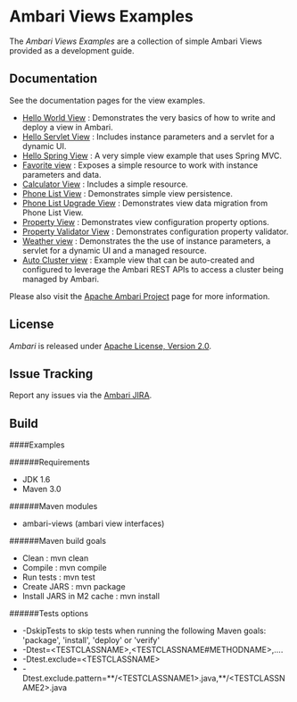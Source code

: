 <!---
Licensed to the Apache Software Foundation (ASF) under one or more
contributor license agreements.  See the NOTICE file distributed with
this work for additional information regarding copyright ownership.
The ASF licenses this file to You under the Apache License, Version 2.0
(the "License"); you may not use this file except in compliance with
the License.  You may obtain a copy of the License at [http://www.apache.org/licenses/LICENSE-2.0](http://www.apache.org/licenses/LICENSE-2.0)

Unless required by applicable law or agreed to in writing, software
distributed under the License is distributed on an "AS IS" BASIS,
WITHOUT WARRANTIES OR CONDITIONS OF ANY KIND, either express or implied.
See the License for the specific language governing permissions and
limitations under the License.
-->

Ambari Views Examples
============

The *Ambari Views Examples* are a collection of simple Ambari Views provided as a development guide.

## Documentation
See the documentation pages for the view examples.

* [Hello World View](helloworld-view/docs/index.md) : Demonstrates the very basics of how to write and deploy a view in Ambari.
* [Hello Servlet View](hello-servlet-view/docs/index.md) : Includes instance parameters and a servlet for a dynamic UI. 
* [Hello Spring View](hello-spring-view/docs/index.md) : A very simple view example that uses Spring MVC.
* [Favorite view](favorite-view/docs/index.md) : Exposes a simple resource to work with instance parameters and data.
* [Calculator View](calculator-view/docs/index.md) : Includes a simple resource.
* [Phone List View](phone-list-view/docs/index.md) : Demonstrates simple view persistence.
* [Phone List Upgrade View](phone-list-upgrade-view/docs/index.md) : Demonstrates view data migration from Phone List View.
* [Property View](property-view/docs/index.md) : Demonstrates view configuration property options.
* [Property Validator View](property-validator-view/docs/index.md) : Demonstrates configuration property validator.
* [Weather view](weather-view/docs/index.md) : Demonstrates the the use of instance parameters, a servlet for a dynamic UI and a managed resource.
* [Auto Cluster view](auto-cluster-view/docs/index.md) : Example view that can be auto-created and configured to leverage the Ambari REST APIs to access a cluster being managed by Ambari.

Please also visit the [Apache Ambari Project](http://ambari.apache.org/) page for more information.


## License

*Ambari* is released under [Apache License, Version 2.0](http://www.apache.org/licenses/LICENSE-2.0).

## Issue Tracking

Report any issues via the [Ambari JIRA](https://issues.apache.org/jira/browse/AMBARI).

## Build

####Examples

######Requirements
* JDK 1.6
* Maven 3.0

######Maven modules
* ambari-views (ambari view interfaces)

######Maven build goals
 * Clean : mvn clean
 * Compile : mvn compile
 * Run tests : mvn test
 * Create JARS : mvn package
 * Install JARS in M2 cache : mvn install

######Tests options
  * -DskipTests to skip tests when running the following Maven goals:
    'package', 'install', 'deploy' or 'verify'
  * -Dtest=\<TESTCLASSNAME>,\<TESTCLASSNAME#METHODNAME>,....
  * -Dtest.exclude=\<TESTCLASSNAME>
  * -Dtest.exclude.pattern=\*\*/\<TESTCLASSNAME1>.java,\*\*/\<TESTCLASSNAME2>.java


